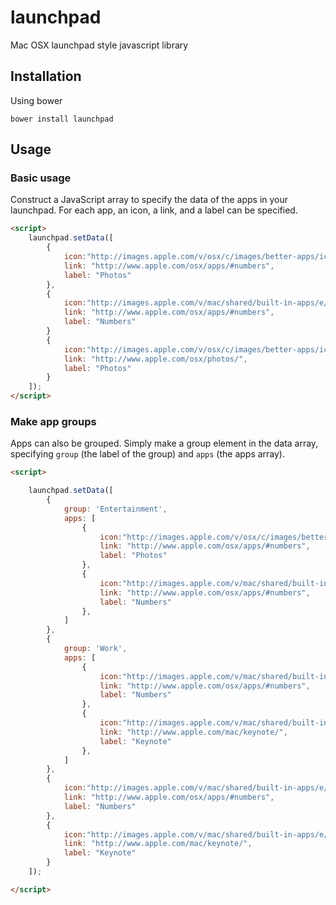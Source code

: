 # launchpad
Mac OSX launchpad style javascript library

## Installation
Using bower
```
bower install launchpad
```
## Usage

### Basic usage
Construct a JavaScript array to specify the data of the apps in your launchpad.
For each app, an icon, a link, and a label can be specified.
```html
<script>
    launchpad.setData([
        {
            icon:"http://images.apple.com/v/osx/c/images/better-apps/icon_photos_large_2x.png",
            link: "http://www.apple.com/osx/apps/#numbers",
            label: "Photos"
        },
        {
            icon:"http://images.apple.com/v/mac/shared/built-in-apps/e/images/numbers_icon_large_2x.png",
            link: "http://www.apple.com/osx/apps/#numbers",
            label: "Numbers"
        }
        {
            icon:"http://images.apple.com/v/osx/c/images/better-apps/icon_photos_large_2x.png",
            link: "http://www.apple.com/osx/photos/",
            label: "Photos"
        }
    ]);
</script>
```
### Make app groups
Apps can also be grouped. Simply make a group element in the data array, specifying ```group``` (the label of the group) and ```apps``` (the apps array).
```html
<script>

    launchpad.setData([
        {
            group: 'Entertainment',
            apps: [
                {
                    icon:"http://images.apple.com/v/osx/c/images/better-apps/icon_photos_large_2x.png",
                    link: "http://www.apple.com/osx/apps/#numbers",
                    label: "Photos"
                },
                {
                    icon:"http://images.apple.com/v/mac/shared/built-in-apps/e/images/numbers_icon_large_2x.png",
                    link: "http://www.apple.com/osx/apps/#numbers",
                    label: "Numbers"
                },
            ]
        },
        {
            group: 'Work',
            apps: [
                {
                    icon:"http://images.apple.com/v/mac/shared/built-in-apps/e/images/numbers_icon_large_2x.png",
                    link: "http://www.apple.com/osx/apps/#numbers",
                    label: "Numbers"
                },
                {
                    icon:"http://images.apple.com/v/mac/shared/built-in-apps/e/images/keynote_icon_large_2x.png",
                    link: "http://www.apple.com/mac/keynote/",
                    label: "Keynote"
                },
            ]
        },
        {
            icon:"http://images.apple.com/v/mac/shared/built-in-apps/e/images/numbers_icon_large_2x.png",
            link: "http://www.apple.com/osx/apps/#numbers",
            label: "Numbers"
        },
        {
            icon:"http://images.apple.com/v/mac/shared/built-in-apps/e/images/keynote_icon_large_2x.png",
            link: "http://www.apple.com/mac/keynote/",
            label: "Keynote"
        }
    ]);

</script>
```
